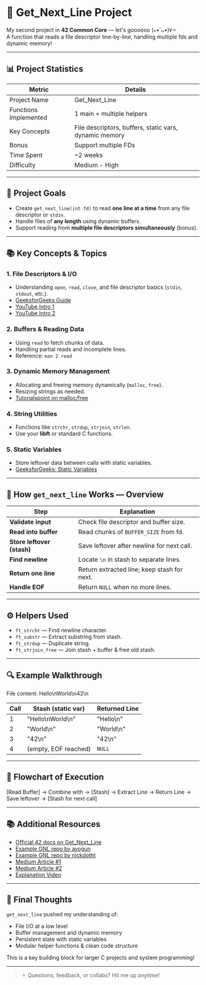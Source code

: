 # 🚀 Get_Next_Line Project

My second project in **42 Common Core** — let's goooooo (๑•̀ ᴗ•́)۷✧  
A function that reads a file descriptor line-by-line, handling multiple fds and dynamic memory!

---

## 📊 Project Statistics

| Metric                 | Details               |
|------------------------|-----------------------|
| Project Name           | Get_Next_Line         |
| Functions Implemented  | 1 main + multiple helpers |
| Key Concepts           | File descriptors, buffers, static vars, dynamic memory |
| Bonus                  | Support multiple FDs  |
| Time Spent             | ~2 weeks              |
| Difficulty             | Medium - High         |

---

## 🎯 Project Goals

- Create `get_next_line(int fd)` to read **one line at a time** from any file descriptor or `stdin`.
- Handle files of **any length** using dynamic buffers.
- Support reading from **multiple file descriptors simultaneously** (bonus).

---

## 📚 Key Concepts & Topics

### 1. File Descriptors & I/O

- Understanding `open`, `read`, `close`, and file descriptor basics (`stdin`, `stdout`, etc.).  
- [GeeksforGeeks Guide](https://www.geeksforgeeks.org/input-output-system-calls-c-create-open-close-read-write/)  
- [YouTube Intro 1](https://youtu.be/HQNsriyMhtY?si=k3StboOVk1yzZ7g_)  
- [YouTube Intro 2](https://youtu.be/Hzg3kCHJcxI?si=LXMRD3p6mHkuIsYc)

### 2. Buffers & Reading Data

- Using `read` to fetch chunks of data.  
- Handling partial reads and incomplete lines.  
- Reference: `man 2 read`

### 3. Dynamic Memory Management

- Allocating and freeing memory dynamically (`malloc`, `free`).  
- Resizing strings as needed.  
- [Tutorialspoint on malloc/free](https://www.tutorialspoint.com/cprogramming/c_dynamic_memory_allocation.htm)

### 4. String Utilities

- Functions like `strchr`, `strdup`, `strjoin`, `strlen`.  
- Use your **libft** or standard C functions.

### 5. Static Variables

- Store leftover data between calls with static variables.  
- [GeeksforGeeks: Static Variables](https://www.geeksforgeeks.org/static-variables-in-c/)

---

## 📝 How `get_next_line` Works — Overview

| Step                      | Explanation |
|---------------------------|-------------|
| **Validate input**        | Check file descriptor and buffer size. |
| **Read into buffer**      | Read chunks of `BUFFER_SIZE` from fd. |
| **Store leftover (stash)**| Save leftover after newline for next call. |
| **Find newline**          | Locate `\n` in stash to separate lines. |
| **Return one line**       | Return extracted line; keep stash for next. |
| **Handle EOF**            | Return `NULL` when no more lines. |

---

## ⚙️ Helpers Used

- `ft_strchr` — Find newline character.  
- `ft_substr` — Extract substring from stash.  
- `ft_strdup` — Duplicate string.  
- `ft_strjoin_free` — Join stash + buffer & free old stash.

---

## 🔍 Example Walkthrough

File content:
Hello\nWorld\n42\n

| Call | Stash (static var)      | Returned Line |
|-------|------------------------|--------------|
| 1     | "Hello\nWorld\n"        | "Hello\n"    |
| 2     | "World\n"               | "World\n"    |
| 3     | "42\n"                  | "42\n"       |
| 4     | (empty, EOF reached)    | `NULL`       |

---

## 🔄 Flowchart of Execution

[Read Buffer] -> Combine with -> [Stash]
-> Extract Line -> Return Line
-> Save leftover -> [Stash for next call]


---

## 📚 Additional Resources

- [Official 42 docs on Get_Next_Line](https://harm-smits.github.io/42docs/projects/get_next_line)  
- [Example GNL repo by ayogun](https://github.com/ayogun/get_next_line?utm_source=chatgpt.com)  
- [Example GNL repo by nickdotht](https://github.com/nickdotht/get_next_line?utm_source=chatgpt.com)  
- [Medium Article #1](https://medium.com/%40ayogun/master-file-i-o-operations-with-42s-get-next-line-project-5fb001d1fff5?utm_source=chatgpt.com)  
- [Medium Article #2](https://medium.com/%40ahmed.ezzouine/1337-ft-get-next-line-file-i-o-7f55762e2445?utm_source=chatgpt.com)  
- [Explanation Video](https://www.youtube.com/watch?v=8E9siq7apUU&pp=ygUKI2xpbmVyZWFkcw%3D%3D)

---

## 💬 Final Thoughts

`get_next_line` pushed my understanding of:

- File I/O at a low level  
- Buffer management and dynamic memory  
- Persistent state with static variables  
- Modular helper functions & clean code structure  

This is a key building block for larger C projects and system programming!

---

> ✧ Questions, feedback, or collabs? Hit me up anytime!  
